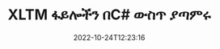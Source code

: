 ---
############################# Static ############################
layout: "auto-gen-merger"
date: 2022-10-24T12:23:16
draft: false
otherformats: pdf pps ppsx ppt pptx rtf tex vdx vsdm vsdx vssm vssx vstm vstx vsx vtx

############################# Head ############################
head_title: "XLTM ፋይሎችን በC# | ያጣምሩ XLTM ውህደት"
head_description: "C# .NET ሰነዶች ውህደት ኤፒአይን በመጠቀም ብዙ XLTM ፋይሎችን ወደ አንድ ፋይል ያዋህዱ። የተወሰኑ ገጾችን ወይም ገጾችን ከተለያዩ ሰነዶች እስከ አንድ ሰነድ ያጣምሩ።"

############################# Header ############################
title: "XLTM ፋይሎችን በC# ውስጥ ያጣምሩ"
description: "XLTMን ከጥቂት የ.NET ኮድ መስመሮች ጋር ያጣምሩ።"
bg_image: "https://cms.admin.containerize.com/templates/aspose/App_Themes/V3/images/bg/header1.png"
bg_overlay: false
button:
    enable: true
    icon: "fas fa-arrow-down"
    label: "ነጻ ሙከራ ያውርዱ"
    link: "https://downloads.groupdocs.com/merger/net"

############################# SubMenu ############################
submenu:
    enable: true

    left:
        img_alt: "GroupDocs.Merger for .NET"
        image: "https://cms.admin.containerize.com/templates/groupdocs/images/product-logos/90x90-noborder/groupdocs-merger-net.png"
        product: "GroupDocs.Merger"
        platform: ".NET"

    middle:
        button:

            # button loop
            - link: "https://apireference.groupdocs.com/merger/net"
              text: "የኤፒአይ ማጣቀሻ"

            # button loop
            - link: "https://github.com/groupdocs-merger"
              text: "የኮድ ምሳሌዎች"

            # button loop
            - link: "https://products.groupdocs.app/merger/family"
              text: "የቀጥታ ማሳያዎች"

            # button loop
            - link: "https://purchase.groupdocs.com/pricing/merger/net"
              text: "የዋጋ አሰጣጥ"

    right:
        link_download: "https://downloads.groupdocs.com/merger"
        link_learn: "https://docs.groupdocs.com/merger/net"
        link_buy: "https://purchase.groupdocs.com"

############################# About ############################
about:
    enable: true
    title: "ስለ GroupDocs.Merger for .NET ኤፒአይ"
    content: |
        [GroupDocs.Merger for .NET](/am/merger/net/) በርካታ ፒዲኤፍ፣ ማይክሮሶፍት ኦፊስ (Word፣ Excel፣ PowerPoint፣ OneNote)፣ OpenDocument፣ HTML፣ ምስሎች እና ለማጣመር ምቹ መፍትሄ ይሰጣል። ብዙ ሌሎች ሰነዶች በ.NET መተግበሪያዎች ውስጥ ወደ አንድ ፋይል። GroupDocs.Merger XLTM ሰነዶችን ለማጣመር ስለተፈቀደልዎት ብዙ ጥረትን ይቆጥብልዎታል - ምንም የሶስተኛ ወገን ሶፍትዌር፣ ዴስክቶፕ መተግበሪያዎች ወይም ተሰኪዎች መጫን አያስፈልግም። አሁን ጊዜዎን ማባከን እና ፋይሎችን በእጅ ማዋሃድ አስፈላጊ አይደለም! የቡድን ሰነዶች ተልእኮ ምርጡን ጥራት ያለው ማቅረብ እና የሰነድ ማቀነባበሪያ የስራ ሂደቶችን ቀላል ማድረግ ነው።
        
        GroupDocs.Merger API የፋይል ማጣመር ባህሪያትን ለሚፈልጉ የድርጅት መፍትሄዎች ትክክለኛ ምርጫ ነው። እነዚህ ኤፒአይዎች በሁሉም ዋና ስርዓተ ክወናዎች እና መድረኮች .NET Framework, .NET Standard, .NET Core, Monoን ጨምሮ በደንብ ይደገፋሉ።

############################# Steps ############################
steps:
    enable: true
    title_left: "በርካታ XLTM ፋይሎችን እንዴት ማጣመር እንደሚቻል"
    content_left: |
        [GroupDocs.Merger for .NET](/am/merger/net/) ለ.NET ገንቢዎች ሁለት ወይም ከዚያ በላይ XLTM ፋይሎችን በመተግበር በመተግበሪያዎቻቸው ውስጥ ማጣመር ቀላል ያደርገዋል። ጥቂት ቀላል ደረጃዎች.
        
        * አዲስ የ ** ውህደት *** ይፍጠሩ እና የምንጭ ሰነድ መንገድን እንደ ግንበኛ መለኪያ ይለፉ።
        * ወደ ** ውህደት *** ክፍል ይደውሉ እና የሁለተኛውን የምንጭ ሰነድ መንገድ ይለፉ።
        * የተዋሃደውን ሰነድ ለማስቀመጥ ወደ **ውህደት** ክፍል ይደውሉ።

    title_right: "የስርዓት መስፈርቶች"
    content_right: |
        GroupDocs.Merger for .NET ኤፒአይዎች በሁሉም ዋና መድረኮች እና ስርዓተ ክወናዎች ላይ ይደገፋሉ። ከዚህ በታች ያለውን ኮድ ከመተግበሩ በፊት፣ እባክዎ በስርዓትዎ ላይ የሚከተሉት ቅድመ ሁኔታዎች እንዳሉዎት ያረጋግጡ።

        * ስርዓተ ክወናዎች-ማይክሮሶፍት ዊንዶውስ ፣ ሊኑክስ ፣ ማክኦኤስ
        * የልማት አካባቢ፡ Visual Studio, Xamarin, MonoDevelop
        * ማዕቀፎች: .NET Framework, .NET Standard, .NET Core, Mono
        * የቅርብ ጊዜውን የGroupDocs.Merger for .NET ስሪት ከ[NuGet](https://www.nuget.org/packages/groupdocs.merger) ያውርዱ
         
    code: |
     {{% merger/additional-styles %}}
     {{< merger/code-merger title="የC# ምሳሌ ኮድን በመጠቀም XLTM ፋይሎችን እንዴት ማጣመር እንደሚቻል">}}

        ```csharp    
        // GroupDocs.Merger API በመጠቀም XLTM ፋይሎችን ያጣምሩ
        // የፈጣን ውህደት ከግቤት XLTM ሰነድ ጋር
        using (Merger merger = new Merger("input1.xltm"))
          {
            // የመቀላቀል ዘዴን ይደውሉ የውህደት ክፍል ምሳሌ እና የሁለተኛ ምንጭ ሰነድ መንገድን ያስተላልፉ
            merger.Join("input2.xltm");
    
            // የተዋሃደ ሰነድ ለማስቀመጥ የመዋህድ ክፍል ምሳሌ አስቀምጥ ዘዴን ይደውሉ
            merger.Save("merged-file.xltm");
          }
        ```
     {{< /merger/code-merger >}}

############################# Demos ############################
demos:
    enable: true
    title: "የቀጥታ ማሳያዎች - ሰነዶችን ለማጣመር የመስመር ላይ መተግበሪያ"
    content: |
       የ[GroupDocs.Merger Live Demos](https://products.groupdocs.app/merger/family) ድር ጣቢያን በመጎብኘት አሁን ከአንድ በላይ XLTM ፋይሎችን ያጣምሩ።
       የቀጥታ ማሳያው የሚከተሉት ጥቅሞች አሉት።
        
############################# About Formats ############################
about_formats:
    enable: true

############################# More Formats ############################
more_formats:
    enable: true
    title: "ሌሎች የሰነድ ቅርጸቶችን በማዋሃድ ላይ"
    content: |
        .NET ሰነዶች ለፋይል ቅርጸቶች እና ምስሎች ኤፒአይ ይዋሃዳሉ። ከታች እንደተገለጸው አንዳንድ ታዋቂ የሰነድ ቅርጸቶችን በአንድ ላይ ያጣምሩ።

############################# Back to top ###############################
back_to_top:
    enable: true
---